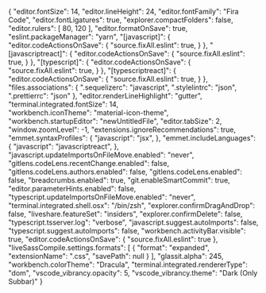 { 
    "editor.fontSize": 14, 
    "editor.lineHeight": 24, 
    "editor.fontFamily": "Fira Code", 
    "editor.fontLigatures": true, 
    "explorer.compactFolders": false, 
    "editor.rulers": [ 80, 120 ], 
    "editor.formatOnSave": true, 
    "eslint.packageManager": "yarn", 
    "[javascript]": { "editor.codeActionsOnSave": { "source.fixAll.eslint": true, } }, 
    "[javascriptreact]": { "editor.codeActionsOnSave": { "source.fixAll.eslint": true, } }, 
    "[typescript]": { "editor.codeActionsOnSave": { "source.fixAll.eslint": true, } }, 
    "[typescriptreact]": { "editor.codeActionsOnSave": { "source.fixAll.eslint": true, } }, 
    "files.associations": { 
        ".sequelizerc": "javascript", 
        ".stylelintrc": "json", 
        ".prettierrc": "json" }, 
    "editor.renderLineHighlight": "gutter", 
    "terminal.integrated.fontSize": 14,  
    "workbench.iconTheme": "material-icon-theme", 
    "workbench.startupEditor": "newUntitledFile", 
    "editor.tabSize": 2, 
    "window.zoomLevel": -1, 
    "extensions.ignoreRecommendations": true, 
    "emmet.syntaxProfiles": { 
        "javascript": "jsx", }, 
    "emmet.includeLanguages": { 
        "javascript": "javascriptreact", }, 
    "javascript.updateImportsOnFileMove.enabled": "never",
     "gitlens.codeLens.recentChange.enabled": false, 
     "gitlens.codeLens.authors.enabled": false, 
     "gitlens.codeLens.enabled": false, 
     "breadcrumbs.enabled": true, 
     "git.enableSmartCommit": true, 
     "editor.parameterHints.enabled": false, 
     "typescript.updateImportsOnFileMove.enabled": "never", 
     "terminal.integrated.shell.osx": "/bin/zsh", 
     "explorer.confirmDragAndDrop": false, 
     "liveshare.featureSet": "insiders", 
     "explorer.confirmDelete": false, 
     "typescript.tsserver.log": "verbose", 
     "javascript.suggest.autoImports": false, 
     "typescript.suggest.autoImports": false, 
     "workbench.activityBar.visible": true, 
     "editor.codeActionsOnSave": { "source.fixAll.eslint": true },
      "liveSassCompile.settings.formats": [ { "format": "expanded", "extensionName": ".css", "savePath": null } ], 
      "glassit.alpha": 245, 
      "workbench.colorTheme": "Dracula", 
      "terminal.integrated.rendererType": "dom",
    "vscode_vibrancy.opacity": 5, 
    "vscode_vibrancy.theme": "Dark (Only Subbar)" 
}
